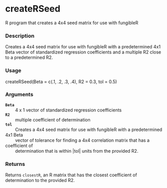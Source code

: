 createRSeed
===========

R program that creates a 4x4 seed matrix for use with fungibleR

### Description
Creates a 4x4 seed matrix for use with fungibleR with a predetermined 4x1 Beta 
vector of standardized regression coefficients and a multiple R2 close to a 
predetermined R2.

### Usage
createRSeed(Beta = c(.1, .2, .3, .4), R2 = 0.3, tol = 0.5)

### Arguments
**`Beta`**  
&nbsp;&nbsp;&nbsp;&nbsp;&nbsp;&nbsp;&nbsp;&nbsp;4 x 1 vector of standardized 
regression coefficients  
**`R2`**  
&nbsp;&nbsp;&nbsp;&nbsp;&nbsp;&nbsp;&nbsp;&nbsp;multiple coefficient of 
determination  
**`tol`**  
&nbsp;&nbsp;&nbsp;&nbsp;&nbsp;&nbsp;&nbsp;&nbsp;Creates a 4x4 seed matrix for 
use with fungibleR with a predetermined 4x1 Beta  
&nbsp;&nbsp;&nbsp;&nbsp;&nbsp;&nbsp;&nbsp;&nbsp;vector of tolerance for finding 
a 4x4 correlation matrix that has a coefficient of  
&nbsp;&nbsp;&nbsp;&nbsp;&nbsp;&nbsp;&nbsp;&nbsp;determination that is within 
|tol| units from the provided R2.

### Returns
Returns `closestR`, an R matrix that has the closest coefficient of 
determination to the provided R2.
